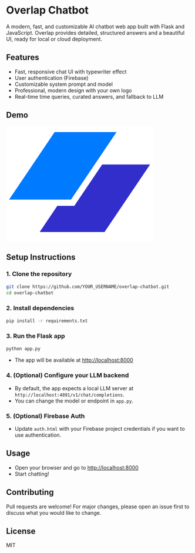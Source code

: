 # Overlap Chatbot

A modern, fast, and customizable AI chatbot web app built with Flask and JavaScript. Overlap provides detailed, structured answers and a beautiful UI, ready for local or cloud deployment.

## Features
- Fast, responsive chat UI with typewriter effect
- User authentication (Firebase)
- Customizable system prompt and model
- Professional, modern design with your own logo
- Real-time time queries, curated answers, and fallback to LLM

## Demo
![screenshot](mylogo.png)

## Setup Instructions

### 1. Clone the repository
```bash
git clone https://github.com/YOUR_USERNAME/overlap-chatbot.git
cd overlap-chatbot
```

### 2. Install dependencies
```bash
pip install -r requirements.txt
```

### 3. Run the Flask app
```bash
python app.py
```

- The app will be available at [http://localhost:8000](http://localhost:8000)

### 4. (Optional) Configure your LLM backend
- By default, the app expects a local LLM server at `http://localhost:4891/v1/chat/completions`.
- You can change the model or endpoint in `app.py`.

### 5. (Optional) Firebase Auth
- Update `auth.html` with your Firebase project credentials if you want to use authentication.

## Usage
- Open your browser and go to [http://localhost:8000](http://localhost:8000)
- Start chatting!

## Contributing
Pull requests are welcome! For major changes, please open an issue first to discuss what you would like to change.

## License
MIT 